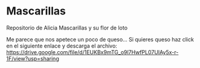 # Mascarillas
Repositorio de Alicia Mascarillas y su flor de loto 

Me parece que nos apetece un poco de queso...
Si quieres queso haz click en el siguiente enlace y descarga el archivo: https://drive.google.com/file/d/1EUKBx9mTG_o9l7HwfPL07UIAy5x-r-1F/view?usp=sharing
